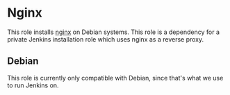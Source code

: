 # Nginx

This role installs [nginx](http://nginx.org) on Debian systems. This role is a dependency for a
private Jenkins installation role which uses nginx as a reverse proxy.

## Debian

This role is currently only compatible with Debian, since that's what we use to
run Jenkins on.
